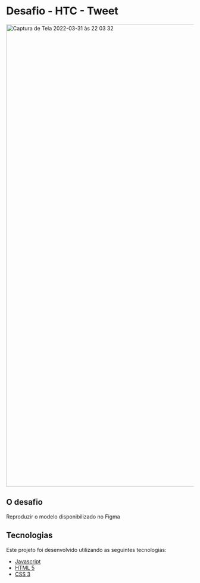 # Desafio - HTC - Tweet

<img width="1238" alt="Captura de Tela 2022-03-31 às 22 03 32" src="https://user-images.githubusercontent.com/83840866/161174772-61db7df4-a00f-4c78-8a34-5d7889d48e10.png">

## O desafio

Reproduzir o modelo disponibilizado no Figma

## Tecnologias

Este projeto foi desenvolvido utilizando as seguintes tecnologias:

- [Javascript]()
- [HTML 5]()
- [CSS 3]()
